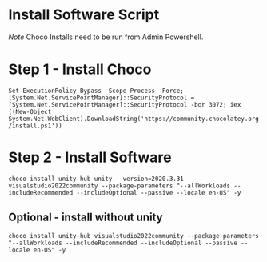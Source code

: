 # Install Software Script

*_Note_* Choco Installs need to be run from Admin Powershell.

# Step 1 - Install Choco

`Set-ExecutionPolicy Bypass -Scope Process -Force; [System.Net.ServicePointManager]::SecurityProtocol = [System.Net.ServicePointManager]::SecurityProtocol -bor 3072; iex ((New-Object System.Net.WebClient).DownloadString('https://community.chocolatey.org/install.ps1'))`

# Step 2 - Install Software

`choco install unity-hub unity --version=2020.3.31 visualstudio2022community --package-parameters "--allWorkloads --includeRecommended --includeOptional --passive --locale en-US" -y`

## Optional - install without unity

`choco install unity-hub visualstudio2022community --package-parameters "--allWorkloads --includeRecommended --includeOptional --passive --locale en-US" -y`

